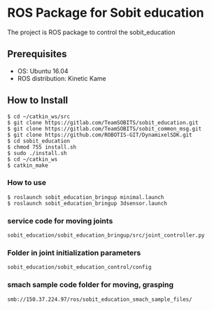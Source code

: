 # ROS Package for Sobit education

The project is ROS package to control the sobit_education

## Prerequisites

- OS: Ubuntu 16.04  
- ROS distribution: Kinetic Kame

## How to Install

```bash:
$ cd ~/catkin_ws/src
$ git clone https://gitlab.com/TeamSOBITS/sobit_education.git
$ git clone https://gitlab.com/TeamSOBITS/sobit_common_msg.git
$ git clone https://github.com/ROBOTIS-GIT/DynamixelSDK.git
$ cd sobit_education
$ chmod 755 install.sh
$ sudo ./install.sh
$ cd ~/catkin_ws
$ catkin_make
```

### How to use

```bash:
$ roslaunch sobit_education_bringup minimal.launch
$ roslaunch sobit_education_bringup 3dsensor.launch
```

### service code for moving joints   

```bash:
sobit_education/sobit_education_bringup/src/joint_controller.py
```

###  Folder in joint initialization parameters
```bash:
sobit_education/sobit_education_control/config
```

### smach sample code folder for moving, grasping

```bash:
smb://150.37.224.97/ros/sobit_education_smach_sample_files/
```